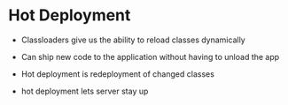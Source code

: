 # Hot Deployment

- Classloaders give us the ability to reload classes dynamically

- Can ship new code to the application without having to unload the app

- Hot deployment is redeployment of changed classes

- hot deployment lets server stay up
